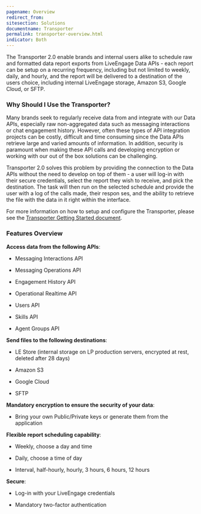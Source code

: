 ```yaml
---
pagename: Overview
redirect_from:
sitesection: Solutions
documentname: Transporter
permalink: transporter-overview.html
indicator: Both
---
```


The Transporter 2.0 enable brands and internal users alike to schedule raw and formatted data report exports from LiveEngage Data APIs - each report can be setup on a recurring frequency, including but not limited to weekly, daily, and hourly, and the report will be delivered to a destination of the users choice, including internal LiveEngage storage, Amazon S3, Google Cloud, or SFTP.

### Why Should I Use the Transporter?

Many brands seek to regularly receive data from and integrate with our Data APIs, especially raw non-aggregated data such as messaging interactions or chat engagement history.  However, often these types of API integration projects can be costly, difficult and time consuming since the Data APIs retrieve large and varied amounts of information. In addition, security is paramount when making these API calls and developing encryption or working with our out of the box solutions can be challenging.

Transporter 2.0 solves this problem by providing the connection to the Data APIs without the need to develop on top of them - a user will log-in with their secure credentials, select the report they wish to receive, and pick the destination. The task will then run on the selected schedule and provide the user with a log of the calls made, their respon ses, and the ability to retrieve the file with the data in it right within the interface.

<div class="important">For more information on how to setup and configure the Transporter, please see the <a href="transporter-getting-started.html">Transporter Getting Started document</a>.</div>

### Features Overview

**Access data from the following APIs**:

* Messaging Interactions API

* Messaging Operations API

* Engagement History API

* Operational Realtime API

* Users API

* Skills API

* Agent Groups API

**Send files to the following destinations**:

* LE Store (internal storage on LP production servers, encrypted at rest, deleted after 28 days)

* Amazon S3

* Google Cloud

* SFTP

**Mandatory encryption to ensure the security of your data**:

* Bring your own Public/Private keys or generate them from the application

**Flexible report scheduling capability**:

* Weekly, choose a day and time

* Daily, choose a time of day

* Interval, half-hourly, hourly, 3 hours, 6 hours, 12 hours

**Secure**:

* Log-in with your LiveEngage credentials

* Mandatory two-factor authentication
